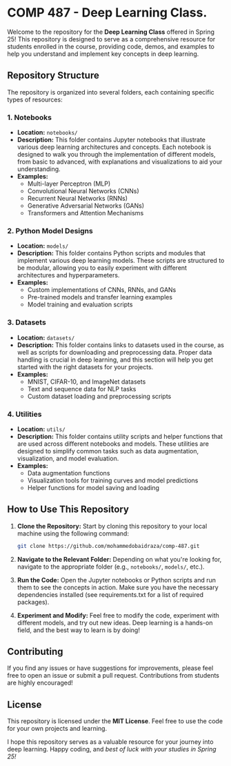 # COMP 487 - Deep Learning Class.


Welcome to the repository for the **Deep Learning Class** offered in Spring 25! This repository is designed to serve as a comprehensive resource for students enrolled in the course, providing code, demos, and examples to help you understand and implement key concepts in deep learning.

## Repository Structure

The repository is organized into several folders, each containing specific types of resources:

### 1. **Notebooks**
   - **Location:** `notebooks/`
   - **Description:** This folder contains Jupyter notebooks that illustrate various deep learning architectures and concepts. Each notebook is designed to walk you through the implementation of different models, from basic to advanced, with explanations and visualizations to aid your understanding.
   - **Examples:** 
     - Multi-layer Perceptron (MLP)
     - Convolutional Neural Networks (CNNs)
     - Recurrent Neural Networks (RNNs)
     - Generative Adversarial Networks (GANs)
     - Transformers and Attention Mechanisms

### 2. **Python Model Designs**
   - **Location:** `models/`
   - **Description:** This folder contains Python scripts and modules that implement various deep learning models. These scripts are structured to be modular, allowing you to easily experiment with different architectures and hyperparameters.
   - **Examples:**
     - Custom implementations of CNNs, RNNs, and GANs
     - Pre-trained models and transfer learning examples
     - Model training and evaluation scripts

### 3. **Datasets**
   - **Location:** `datasets/`
   - **Description:** This folder contains links to datasets used in the course, as well as scripts for downloading and preprocessing data. Proper data handling is crucial in deep learning, and this section will help you get started with the right datasets for your projects.
   - **Examples:**
     - MNIST, CIFAR-10, and ImageNet datasets
     - Text and sequence data for NLP tasks
     - Custom dataset loading and preprocessing scripts

### 4. **Utilities**
   - **Location:** `utils/`
   - **Description:** This folder contains utility scripts and helper functions that are used across different notebooks and models. These utilities are designed to simplify common tasks such as data augmentation, visualization, and model evaluation.
   - **Examples:**
     - Data augmentation functions
     - Visualization tools for training curves and model predictions
     - Helper functions for model saving and loading



## How to Use This Repository

1. **Clone the Repository:** Start by cloning this repository to your local machine using the following command:
   ```bash
   git clone https://github.com/mohammedobaidraza/comp-487.git

2. **Navigate to the Relevant Folder:** Depending on what you're looking for, navigate to the appropriate folder (e.g., `notebooks/`, `models/`, etc.).

3. **Run the Code:** Open the Jupyter notebooks or Python scripts and run them to see the concepts in action. Make sure you have the necessary dependencies installed (see requirements.txt for a list of required packages).

4. **Experiment and Modify:** Feel free to modify the code, experiment with different models, and try out new ideas. Deep learning is a hands-on field, and the best way to learn is by doing!

## Contributing
If you find any issues or have suggestions for improvements, please feel free to open an issue or submit a pull request. Contributions from students are highly encouraged!


## License
This repository is licensed under the **MIT License**. Feel free to use the code for your own projects and learning.

I hope this repository serves as a valuable resource for your journey into deep learning. Happy coding, and *best of luck with your studies in Spring 25!*


